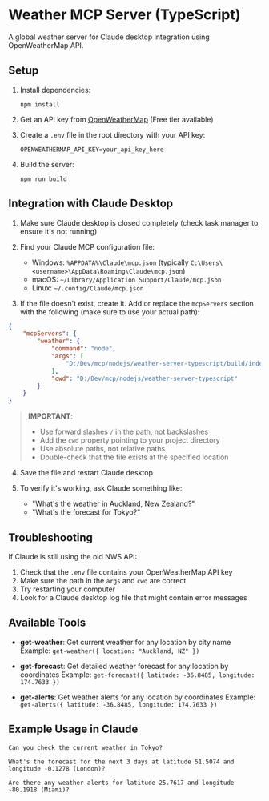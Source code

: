 # Weather MCP Server (TypeScript)

A global weather server for Claude desktop integration using OpenWeatherMap API.

## Setup

1. Install dependencies:
   ```
   npm install
   ```

2. Get an API key from [OpenWeatherMap](https://openweathermap.org/api) (Free tier available)

3. Create a `.env` file in the root directory with your API key:
   ```
   OPENWEATHERMAP_API_KEY=your_api_key_here
   ```

4. Build the server:
   ```
   npm run build
   ```

## Integration with Claude Desktop

1. Make sure Claude desktop is closed completely (check task manager to ensure it's not running)

2. Find your Claude MCP configuration file:
   - Windows: `%APPDATA%\Claude\mcp.json` (typically `C:\Users\<username>\AppData\Roaming\Claude\mcp.json`)
   - macOS: `~/Library/Application Support/Claude/mcp.json`
   - Linux: `~/.config/Claude/mcp.json`

3. If the file doesn't exist, create it. Add or replace the `mcpServers` section with the following (make sure to use your actual path):

```json
{
    "mcpServers": {
        "weather": {
            "command": "node",
            "args": [
                "D:/Dev/mcp/nodejs/weather-server-typescript/build/index.js"
            ],
            "cwd": "D:/Dev/mcp/nodejs/weather-server-typescript"
        }
    }
}
```

> **IMPORTANT**: 
> - Use forward slashes `/` in the path, not backslashes
> - Add the `cwd` property pointing to your project directory
> - Use absolute paths, not relative paths
> - Double-check that the file exists at the specified location

4. Save the file and restart Claude desktop

5. To verify it's working, ask Claude something like:
   - "What's the weather in Auckland, New Zealand?"
   - "What's the forecast for Tokyo?"

## Troubleshooting

If Claude is still using the old NWS API:

1. Check that the `.env` file contains your OpenWeatherMap API key
2. Make sure the path in the `args` and `cwd` are correct
3. Try restarting your computer
4. Look for a Claude desktop log file that might contain error messages

## Available Tools

- **get-weather**: Get current weather for any location by city name
  Example: `get-weather({ location: "Auckland, NZ" })`

- **get-forecast**: Get detailed weather forecast for any location by coordinates
  Example: `get-forecast({ latitude: -36.8485, longitude: 174.7633 })`

- **get-alerts**: Get weather alerts for any location by coordinates
  Example: `get-alerts({ latitude: -36.8485, longitude: 174.7633 })`

## Example Usage in Claude

```
Can you check the current weather in Tokyo?
```

```
What's the forecast for the next 3 days at latitude 51.5074 and longitude -0.1278 (London)?
```

```
Are there any weather alerts for latitude 25.7617 and longitude -80.1918 (Miami)?
```
